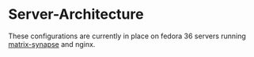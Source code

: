 # Server-Architecture

These configurations are currently in place on fedora 36 servers running [matrix-synapse](https://github.com/matrix-org/synapse) and nginx. 
